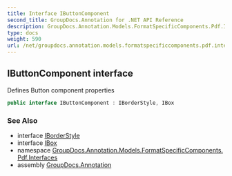 ```yaml
---
title: Interface IButtonComponent
second_title: GroupDocs.Annotation for .NET API Reference
description: GroupDocs.Annotation.Models.FormatSpecificComponents.Pdf.Interfaces.IButtonComponent interface. Defines Button component properties
type: docs
weight: 590
url: /net/groupdocs.annotation.models.formatspecificcomponents.pdf.interfaces/ibuttoncomponent/
---
```

## IButtonComponent interface

Defines Button component properties

```csharp
public interface IButtonComponent : IBorderStyle, IBox
```

### See Also

* interface [IBorderStyle](../../groupdocs.annotation.models.annotationmodels.interfaces.properties/iborderstyle/)
* interface [IBox](../../groupdocs.annotation.models.annotationmodels.interfaces.properties/ibox/)
* namespace [GroupDocs.Annotation.Models.FormatSpecificComponents.Pdf.Interfaces](../../groupdocs.annotation.models.formatspecificcomponents.pdf.interfaces/)
* assembly [GroupDocs.Annotation](../../)


